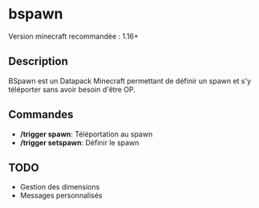 # bspawn

Version minecraft recommandée : 1.16+

## Description

BSpawn est un Datapack Minecraft permettant de définir un spawn et s'y téléporter sans avoir besoin d'être OP.

## Commandes

- **/trigger spawn**: Téléportation au spawn
- **/trigger setspawn**: Définir le spawn

## TODO
- Gestion des dimensions
- Messages personnalisés
